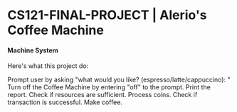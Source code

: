 # CS121-FINAL-PROJECT | Alerio's Coffee Machine
#### Machine System ####

Here's what this project do:

 Prompt user by asking "what would you like? (espresso/latte/cappuccino): "
 Turn off the Coffee Machine by entering "off" to the prompt.
 Print the report.
 Check if resources are sufficient.
 Process coins.
 Check if transaction is successful.
 Make coffee.
